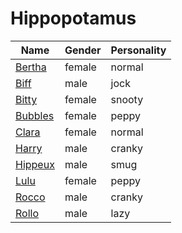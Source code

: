 # Hippopotamus

|Name|Gender|Personality|
|---|---|---|
|[Bertha](github.com/lindsaygelle/animalcrossing/villager/hippopotamus/bertha)|female|normal|
|[Biff](github.com/lindsaygelle/animalcrossing/villager/hippopotamus/biff)|male|jock|
|[Bitty](github.com/lindsaygelle/animalcrossing/villager/hippopotamus/bitty)|female|snooty|
|[Bubbles](github.com/lindsaygelle/animalcrossing/villager/hippopotamus/bubbles)|female|peppy|
|[Clara](github.com/lindsaygelle/animalcrossing/villager/hippopotamus/clara)|female|normal|
|[Harry](github.com/lindsaygelle/animalcrossing/villager/hippopotamus/harry)|male|cranky|
|[Hippeux](github.com/lindsaygelle/animalcrossing/villager/hippopotamus/hippeux)|male|smug|
|[Lulu](github.com/lindsaygelle/animalcrossing/villager/hippopotamus/lulu)|female|peppy|
|[Rocco](github.com/lindsaygelle/animalcrossing/villager/hippopotamus/rocco)|male|cranky|
|[Rollo](github.com/lindsaygelle/animalcrossing/villager/hippopotamus/rollo)|male|lazy|
